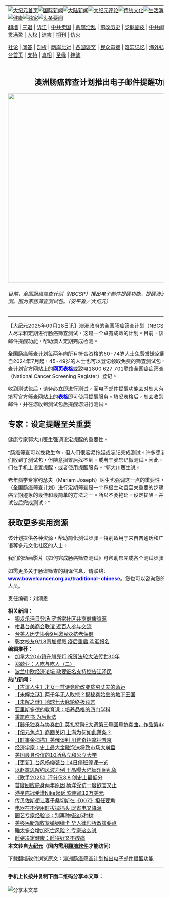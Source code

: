 <a name="1" id="1" target="_blank"></a><span id="1"></span>
<table align=center border="0"><tr><td colspan="2" VALIGN=TOP><a href="https://github.com/1992513/djy/blob/master/gb/nf1351518.md#1"><img src="https://raw.githubusercontent.com/1992513/www/master/t/djy/1.jpg" title="大纪元首页" alt="大纪元首页"></a><a href="https://github.com/1992513/djy/blob/master/gb/n24hr.md#1"><img src="https://raw.githubusercontent.com/1992513/www/master/t/djy/3.jpg" title="国际新闻" alt="国际新闻"></a><a href="https://github.com/1992513/djy/blob/master/gb/nsc413.md#1"><img src="https://raw.githubusercontent.com/1992513/www/master/t/djy/4.jpg" title="大陆新闻" alt="大陆新闻"></a><a href="https://github.com/1992513/djy/blob/master/gb/news392.md#1"><img src="https://raw.githubusercontent.com/1992513/www/master/t/djy/5.jpg" title="大纪元评论" alt="大纪元评论"></a><a href="https://github.com/1992513/djy/blob/master/gb/news2007.md#1"><img src="https://raw.githubusercontent.com/1992513/www/master/t/djy/6.jpg" title="传统文化" alt="传统文化"></a><a href="https://github.com/1992513/djy/blob/master/gb/news2008.md#1"><img src="https://raw.githubusercontent.com/1992513/www/master/t/djy/7.jpg" title="生活消费" alt="生活消费"></a><a href="https://github.com/1992513/djy/blob/master/gb/ncyule.md#1"><img src="https://raw.githubusercontent.com/1992513/www/master/t/djy/8.jpg" title="娱乐休闲" alt="娱乐休闲"></a><a href="https://github.com/1992513/djy/blob/master/gb/nsc1002.md#1"><img src="https://raw.githubusercontent.com/1992513/www/master/t/djy/9.jpg" title="健康" alt="健康"></a><a href="https://github.com/1992513/djy/blob/master/gb/nf6092.md#1"><img src="https://raw.githubusercontent.com/1992513/www/master/t/djy/10a.jpg" title="独家" alt="独家"></a><a href="https://github.com/1992513/djy/blob/master/gb/nf4514.md#1"><img src="https://raw.githubusercontent.com/1992513/www/master/t/djy/12a.jpg" title="头条要闻" alt="头条要闻"></a></td></tr>
<tr><td colspan="2" VALIGN=TOP><a target="_blank" href="https://github.com/1992513/www/blob/master/README.md?zsrh#1">翻墙</a> | <a target="_blank" href="https://github.com/1992513/djy/blob/master/gb/nf5657.md#1">三退</a> | <a target="_blank" href="https://github.com/1992513/djy/blob/master/gb/nf6124.md#1">诉江</a> | <a target="_blank" href="https://github.com/1992513/djy/blob/master/gb/nf1176117.md#1">中共卖国</a> | <a target="_blank" href="https://github.com/1992513/djy/blob/master/gb/nf5773.md#1">贪腐淫乱</a> | <a target="_blank" href="https://github.com/1992513/djy/blob/master/gb/nf1176115.md#1">窜改历史</a> | <a target="_blank" href="https://github.com/1992513/djy/blob/master/gb/nf1176107.md#1">党魁画皮</a> | <a target="_blank" href="https://github.com/1992513/djy/blob/master/gb/nf1320400.md#1">中共间谍</a> | <a target="_blank" href="https://github.com/1992513/djy/blob/master/gb/nf1176114.md#1">破坏传统</a> | <a target="_blank" href="https://github.com/1992513/ntdtv/blob/master/gb/prog447_1.md#1">恶贯满盈</a> | <a target="_blank" href="https://github.com/1992513/djy/blob/master/gb/ncid278.md#1">人权</a> | <a target="_blank" href="https://github.com/1992513/djy/blob/master/gb/nf1176111.md#1">迫害</a> | <a target="_blank" href="https://gitlab.com/szzdlab/mh-qikan/blob/master/README.md#1">期刊</a> | <a target="_blank" href="https://github.com/1992513/djy/blob/master/gb/nf5562.md#1">伪火</a></p><p><a target="_blank" href="https://github.com/1992513/djy/blob/master/gb/9p.md#1">社论</a> | <a target="_blank" href="https://github.com/1992513/djy/blob/master/gb/nf4378.md#1">问答</a> | <a target="_blank" href="https://github.com/1992513/djy/blob/master/gb/nf5792.md#1">剖析</a> | <a target="_blank" href="https://github.com/1992513/djy/blob/master/gb/nf5735.md#1">两岸比对</a> | <a target="_blank" href="https://github.com/1992513/djy/blob/master/gb/nf6119.md#1">各国褒奖</a> | <a target="_blank" href="https://github.com/1992513/djy/blob/master/gb/nf6120.md#1">民众声援</a> | <a target="_blank" href="https://github.com/1992513/djy/blob/master/gb/nf1188594.md#1">难忘记忆</a> | <a target="_blank" href="https://github.com/1992513/djy/blob/master/gb/nf3180.md#1">海外弘传</a> | <a target="_blank" href="https://github.com/1992513/djy/blob/master/gb/nf5410.md#1">万人上访</a> | <a target="_blank" href="https://github.com/1992513/www/blob/master/README.md?zsrh#1">平台首页</a> | <a target="_blank" href="https://github.com/1992513/djy/blob/master/gb/nf4386.md#1">支持</a> | <a target="_blank" href="https://github.com/1992513/djy/blob/master/gb/nf4389.md#1">真相</a> | <a target="_blank" href="https://github.com/1992513/djy/blob/master/gb/nf5790.md#1">圣缘</a> | <a target="_blank" href="https://github.com/1992513/djy/blob/master/gb/nf4786.md#1">神韵</a></td></tr>
<tr><td VALIGN=TOP width="626"><h2 align=center>澳洲肠癌筛查计划推出电子邮件提醒功能</h2>
<img width="600" src="https://i.epochtimes.com/assets/uploads/2024/11/id14370298-6157827de00ec05fb97ce26a724a6e83-600x400.jpg" />
<h6>目前，全国肠癌筛查计划（NBCSP）推出电子邮件提醒功能，提醒澳洲人定期完成检测。图为家居筛查测试包。（安平雅／大纪元）</h6>
<hr>
<p>【大纪元2025年09月18日讯】<span lang="ZH-TW" style="font-family: '新细明体',serif; mso-ascii-font-family: Aptos; mso-ascii-theme-font: minor-latin; mso-fareast-theme-font: minor-fareast; mso-hansi-font-family: Aptos; mso-hansi-theme-font: minor-latin; mso-fareast-language: ZH-TW;">澳洲政府的全国肠癌筛查计划（</span>NBCSP<span lang="ZH-TW" style="font-family: '新细明体',serif; mso-ascii-font-family: Aptos; mso-ascii-theme-font: minor-latin; mso-fareast-theme-font: minor-fareast; mso-hansi-font-family: Aptos; mso-hansi-theme-font: minor-latin; mso-fareast-language: ZH-TW;">）鼓励澳洲人尽早和定期进行肠癌筛查测试，</span><span lang="ZH-TW" style="font-family: DengXian; mso-ascii-font-family: Aptos; mso-ascii-theme-font: minor-latin; mso-hansi-font-family: Aptos; mso-hansi-theme-font: minor-latin; mso-fareast-language: ZH-TW;">这</span><span lang="ZH-TW" style="font-family: '新细明体',serif; mso-ascii-font-family: Aptos; mso-ascii-theme-font: minor-latin; mso-fareast-theme-font: minor-fareast; mso-hansi-font-family: Aptos; mso-hansi-theme-font: minor-latin; mso-fareast-language: ZH-TW;">是一个卓有成效的计划。</span><span lang="ZH-TW" style="font-family: DengXian; mso-ascii-font-family: Aptos; mso-ascii-theme-font: minor-latin; mso-hansi-font-family: Aptos; mso-hansi-theme-font: minor-latin; mso-fareast-language: ZH-TW;">目前，</span><span lang="ZH-TW" style="font-family: '新细明体',serif; mso-ascii-font-family: Aptos; mso-ascii-theme-font: minor-latin; mso-fareast-theme-font: minor-fareast; mso-hansi-font-family: Aptos; mso-hansi-theme-font: minor-latin; mso-fareast-language: ZH-TW;">该计划推出电子邮件提醒功能，帮助</span><span lang="ZH-TW" style="font-family: DengXian; mso-ascii-font-family: Aptos; mso-ascii-theme-font: minor-latin; mso-hansi-font-family: Aptos; mso-hansi-theme-font: minor-latin; mso-fareast-language: ZH-TW;">澳人</span><span lang="ZH-TW" style="font-family: '新细明体',serif; mso-ascii-font-family: Aptos; mso-ascii-theme-font: minor-latin; mso-fareast-theme-font: minor-fareast; mso-hansi-font-family: Aptos; mso-hansi-theme-font: minor-latin; mso-fareast-language: ZH-TW;">定期完成检测。</span></p>
<p class="MsoNormal"><span lang="ZH-TW" style="font-family: '新细明体',serif; mso-ascii-font-family: Aptos; mso-ascii-theme-font: minor-latin; mso-fareast-theme-font: minor-fareast; mso-hansi-font-family: Aptos; mso-hansi-theme-font: minor-latin; mso-fareast-language: ZH-TW;">全国肠癌筛查计划每两年向所有符合资格的</span>50-74<span lang="ZH-TW" style="font-family: '新细明体',serif; mso-ascii-font-family: Aptos; mso-ascii-theme-font: minor-latin; mso-fareast-theme-font: minor-fareast; mso-hansi-font-family: Aptos; mso-hansi-theme-font: minor-latin; mso-fareast-language: ZH-TW;">岁人士免费发送家居筛查测试包。自</span>2024<span lang="ZH-TW" style="font-family: '新细明体',serif; mso-ascii-font-family: Aptos; mso-ascii-theme-font: minor-latin; mso-fareast-theme-font: minor-fareast; mso-hansi-font-family: Aptos; mso-hansi-theme-font: minor-latin; mso-fareast-language: ZH-TW;">年</span>7<span lang="ZH-TW" style="font-family: '新细明体',serif; mso-ascii-font-family: Aptos; mso-ascii-theme-font: minor-latin; mso-fareast-theme-font: minor-fareast; mso-hansi-font-family: Aptos; mso-hansi-theme-font: minor-latin; mso-fareast-language: ZH-TW;">月起，</span>45-49<span lang="ZH-TW" style="font-family: '新细明体',serif; mso-ascii-font-family: Aptos; mso-ascii-theme-font: minor-latin; mso-fareast-theme-font: minor-fareast; mso-hansi-font-family: Aptos; mso-hansi-theme-font: minor-latin; mso-fareast-language: ZH-TW;">岁的人士也可以登记领取免费的筛查测试包。您可以填写筛查计划官方网站上的<ahref="https://ncsr.gov.au/bowel-program/manage-your-participation-in-the-bowel-program/request-a-free-bowel-test-kit.md#1" target="_blank" rel="noopener"><strong><span style="color: #0000ff;">网页表格</span></strong></a>或致电</span>1800 627 701<span lang="ZH-TW" style="font-family: '新细明体',serif; mso-ascii-font-family: Aptos; mso-ascii-theme-font: minor-latin; mso-fareast-theme-font: minor-fareast; mso-hansi-font-family: Aptos; mso-hansi-theme-font: minor-latin; mso-fareast-language: ZH-TW;">联络全国癌症筛查登记处（</span>National Cancer Screening Register<span lang="ZH-TW" style="font-family: '新细明体',serif; mso-ascii-font-family: Aptos; mso-ascii-theme-font: minor-latin; mso-fareast-theme-font: minor-fareast; mso-hansi-font-family: Aptos; mso-hansi-theme-font: minor-latin; mso-fareast-language: ZH-TW;">）登记。</span></p>
<p class="MsoNormal"><span lang="ZH-TW" style="font-family: '新细明体',serif; mso-ascii-font-family: Aptos; mso-ascii-theme-font: minor-latin; mso-fareast-theme-font: minor-fareast; mso-hansi-font-family: Aptos; mso-hansi-theme-font: minor-latin; mso-fareast-language: ZH-TW;">收到测试包后，请务必立即进行测试，而电子邮件提醒功能会对您大有帮助。您只需填写官方筛查网站上的<strong><span style="color: #0000ff;"><a style="color: #0000ff;" href="https://www.cancer.org.au/bowelscreening/reminder" target="_blank" rel="noopener">表格</a></span></strong>即可使用提醒服务。填妥表格后，您会收到一封确认电子邮件，并在您收到测试包后提醒您进行测试。</span></p>
<h2 class="MsoNormal"><span lang="ZH-TW" style="font-family: '新细明体',serif; mso-ascii-font-family: Aptos; mso-ascii-theme-font: minor-latin; mso-fareast-theme-font: minor-fareast; mso-hansi-font-family: Aptos; mso-hansi-theme-font: minor-latin; mso-fareast-language: ZH-TW;">专家</span><span lang="ZH-TW" style="font-family: DengXian; mso-ascii-font-family: Aptos; mso-ascii-theme-font: minor-latin; mso-hansi-font-family: Aptos; mso-hansi-theme-font: minor-latin; mso-fareast-language: ZH-TW;">：</span><span lang="ZH-TW" style="font-family: '新细明体',serif; mso-ascii-font-family: Aptos; mso-ascii-theme-font: minor-latin; mso-fareast-theme-font: minor-fareast; mso-hansi-font-family: Aptos; mso-hansi-theme-font: minor-latin; mso-fareast-language: ZH-TW;">设定提醒至关重要</span></h2>
<p class="MsoNormal"><span lang="ZH-TW" style="font-family: '新细明体',serif; mso-ascii-font-family: Aptos; mso-ascii-theme-font: minor-latin; mso-fareast-theme-font: minor-fareast; mso-hansi-font-family: Aptos; mso-hansi-theme-font: minor-latin; mso-fareast-language: ZH-TW;">健康专家郭大川医生强调设定提醒的重要性。</span></p>
<p class="MsoNormal"><span lang="ZH-TW" style="font-family: '新细明体',serif; mso-ascii-font-family: Aptos; mso-ascii-theme-font: minor-latin; mso-fareast-theme-font: minor-fareast; mso-hansi-font-family: Aptos; mso-hansi-theme-font: minor-latin; mso-fareast-language: ZH-TW;">“肠癌筛查可以挽救生命，但人们很容易拖延或忘记完成测试。许多患者向我表示，他们收到了测试包，但随意搁置后找不到，或者干脆忘记做测试。因此，我经常建议他们在手机上设置提醒，或者使用提醒服务。”郭大川医生</span><span lang="ZH-TW" style="font-family: DengXian; mso-ascii-font-family: Aptos; mso-ascii-theme-font: minor-latin; mso-hansi-font-family: Aptos; mso-hansi-theme-font: minor-latin; mso-fareast-language: ZH-TW;">说。</span></p>
<p class="MsoNormal"><span lang="ZH-TW" style="font-family: '新细明体',serif; mso-ascii-font-family: Aptos; mso-ascii-theme-font: minor-latin; mso-fareast-theme-font: minor-fareast; mso-hansi-font-family: Aptos; mso-hansi-theme-font: minor-latin; mso-fareast-language: ZH-TW;">老年病学专家约瑟夫</span><span lang="ZH-TW" style="font-family: DengXian; mso-ascii-font-family: Aptos; mso-ascii-theme-font: minor-latin; mso-hansi-font-family: Aptos; mso-hansi-theme-font: minor-latin; mso-fareast-language: ZH-TW;">（</span>Mariam Joseph<span lang="ZH-TW" style="font-family: DengXian; mso-ascii-font-family: Aptos; mso-ascii-theme-font: minor-latin; mso-hansi-font-family: Aptos; mso-hansi-theme-font: minor-latin; mso-fareast-language: ZH-TW;">）</span><span lang="ZH-TW" style="font-family: '新细明体',serif; mso-ascii-font-family: Aptos; mso-ascii-theme-font: minor-latin; mso-fareast-theme-font: minor-fareast; mso-hansi-font-family: Aptos; mso-hansi-theme-font: minor-latin; mso-fareast-language: ZH-TW;">医生也强调这一点的重要性</span><span lang="ZH-TW" style="font-family: DengXian; mso-ascii-font-family: Aptos; mso-ascii-theme-font: minor-latin; mso-hansi-font-family: Aptos; mso-hansi-theme-font: minor-latin; mso-fareast-language: ZH-TW;">，</span><span lang="ZH-TW" style="font-family: '新细明体',serif; mso-ascii-font-family: Aptos; mso-ascii-theme-font: minor-latin; mso-fareast-theme-font: minor-fareast; mso-hansi-font-family: Aptos; mso-hansi-theme-font: minor-latin; mso-fareast-language: ZH-TW;">“</span><span lang="ZH-TW" style="font-family: DengXian; mso-ascii-font-family: Aptos; mso-ascii-theme-font: minor-latin; mso-hansi-font-family: Aptos; mso-hansi-theme-font: minor-latin; mso-fareast-language: ZH-TW;">通</span><span lang="ZH-TW" style="font-family: '新细明体',serif; mso-ascii-font-family: Aptos; mso-ascii-theme-font: minor-latin; mso-fareast-theme-font: minor-fareast; mso-hansi-font-family: Aptos; mso-hansi-theme-font: minor-latin; mso-fareast-language: ZH-TW;">过</span>NBCSP<span lang="ZH-TW" style="font-family: DengXian; mso-ascii-font-family: Aptos; mso-ascii-theme-font: minor-latin; mso-hansi-font-family: Aptos; mso-hansi-theme-font: minor-latin; mso-fareast-language: ZH-TW;">（</span><span lang="ZH-TW" style="font-family: '新细明体',serif; mso-ascii-font-family: Aptos; mso-ascii-theme-font: minor-latin; mso-fareast-theme-font: minor-fareast; mso-hansi-font-family: Aptos; mso-hansi-theme-font: minor-latin; mso-fareast-language: ZH-TW;">全国肠癌筛查计划</span><span lang="ZH-TW" style="font-family: DengXian; mso-ascii-font-family: Aptos; mso-ascii-theme-font: minor-latin; mso-hansi-font-family: Aptos; mso-hansi-theme-font: minor-latin; mso-fareast-language: ZH-TW;">）</span><span lang="ZH-TW" style="font-family: '新细明体',serif; mso-ascii-font-family: Aptos; mso-ascii-theme-font: minor-latin; mso-fareast-theme-font: minor-fareast; mso-hansi-font-family: Aptos; mso-hansi-theme-font: minor-latin; mso-fareast-language: ZH-TW;">进行定期筛查是一个积极主动且至关重要的步骤。这是发现肠癌早期迹象的最佳和最简单的方法之一。所以不要拖延，设定提醒，并在收到免费测试包后完成测试。”</span></p>
<h2 class="MsoNormal"><span lang="ZH-TW" style="font-family: '新细明体',serif; mso-ascii-font-family: Aptos; mso-ascii-theme-font: minor-latin; mso-fareast-theme-font: minor-fareast; mso-hansi-font-family: Aptos; mso-hansi-theme-font: minor-latin; mso-fareast-language: ZH-TW;">获取更多实用资源</span></h2>
<p class="MsoNormal"><span lang="ZH-TW" style="font-family: DengXian; mso-ascii-font-family: Aptos; mso-ascii-theme-font: minor-latin; mso-hansi-font-family: Aptos; mso-hansi-theme-font: minor-latin; mso-fareast-language: ZH-TW;">该计划</span><span lang="ZH-TW" style="font-family: '新细明体',serif; mso-ascii-font-family: Aptos; mso-ascii-theme-font: minor-latin; mso-fareast-theme-font: minor-fareast; mso-hansi-font-family: Aptos; mso-hansi-theme-font: minor-latin; mso-fareast-language: ZH-TW;">提供各种资源，帮助简化测试步骤，特别适用于来自普通话和广东话</span><span lang="ZH-TW" style="font-family: DengXian; mso-ascii-font-family: Aptos; mso-ascii-theme-font: minor-latin; mso-hansi-font-family: Aptos; mso-hansi-theme-font: minor-latin; mso-fareast-language: ZH-TW;">、</span><span lang="ZH-TW" style="font-family: '新细明体',serif; mso-ascii-font-family: Aptos; mso-ascii-theme-font: minor-latin; mso-fareast-theme-font: minor-fareast; mso-hansi-font-family: Aptos; mso-hansi-theme-font: minor-latin; mso-fareast-language: ZH-TW;">阿拉伯语等多元文化社区的人士。</span></p>
<p class="MsoNormal"><span lang="ZH-TW" style="font-family: '新细明体',serif; mso-ascii-font-family: Aptos; mso-ascii-theme-font: minor-latin; mso-fareast-theme-font: minor-fareast; mso-hansi-font-family: Aptos; mso-hansi-theme-font: minor-latin; mso-fareast-language: ZH-TW;">我们的动画影片《如何完成肠癌筛查测试》可帮助您完成各个测试步骤</span><span lang="ZH-TW" style="font-family: DengXian; mso-ascii-font-family: Aptos; mso-ascii-theme-font: minor-latin; mso-hansi-font-family: Aptos; mso-hansi-theme-font: minor-latin; mso-fareast-language: ZH-TW;">。</span></p>
<p class="MsoNormal"><span lang="ZH-CN" style="font-family: '新细明体',serif; mso-ascii-font-family: Aptos; mso-ascii-theme-font: minor-latin; mso-fareast-theme-font: minor-fareast; mso-hansi-font-family: Aptos; mso-hansi-theme-font: minor-latin;">如需更多关于肠道筛查的翻译信息，请联络：</span><ahref="https://www.bowelcancer.org.au/traditional-chinese" target="_blank" rel="noopener"><strong><span style="color: #0000ff;">www.bowelcancer.org.au/traditional-chinese</span></strong></a><span lang="ZH-CN" style="font-family: '新细明体',serif; mso-ascii-font-family: Aptos; mso-ascii-theme-font: minor-latin; mso-fareast-theme-font: minor-fareast; mso-hansi-font-family: Aptos; mso-hansi-theme-font: minor-latin;">。您也可以咨询您的医疗保健专业人员。</span></p>
<p class="MsoNormal">责任编辑：刘颂恩</p>
<strong>相关新闻：</strong>
<li><a href="https://github.com/1992513/djy/blob/master/gb/25/9/3/n14587214.md#1">银发乐活日登场 罗斯密社区共享健康资源</a></li>
<li><a href="https://github.com/1992513/djy/blob/master/gb/25/9/1/n14585212.md#1">柑县台美商会联谊 近百人参与交流</a></li>
<li><a href="https://github.com/1992513/djy/blob/master/gb/25/9/1/n14585196.md#1">台美人历史协会9月邀民众抗老保健</a></li>
<li><a href="https://github.com/1992513/djy/blob/master/gb/25/9/1/n14585123.md#1">彰女校友9/18南加餐叙 疫后重启 欢迎报名</a></li>
<strong>编辑推荐：</strong>
<li><a href="https://github.com/1992513/ntdtv/blob/master/gb/2022/05/01/a103414939.md#1" target="_blank">加拿大20市镇升旗亮灯 祝贺法轮大法传世30年</a></li><li><a href="https://github.com/1992513/djy/blob/master/gb/18/1/25/n10086007.md#1" target="_blank">郑兢业：人吃与吃人（二）</a></li><li><a href="https://github.com/1992513/djy/blob/master/gb/18/9/11/n10706291.md#1" target="_blank">波兰中欧经济论坛 政要签名支持控告江泽民</a></li>
<strong>热门新闻：</strong>
<li><a href="https://github.com/1992513/djy/blob/master/gb/25/7/31/n14564212.md#1">【古道人生】才女一首诗竟能改变贫穷丈夫的命运</a></li>
<li><a href="https://github.com/1992513/djy/blob/master/gb/25/8/13/n14573085.md#1">【未解之谜】两千年无人敢挖？揭秘秦始皇的地下王国</a></li>
<li><a href="https://github.com/1992513/djy/blob/master/gb/25/8/9/n14570620.md#1">【未解之谜】地球七大脉轮终极预言</a></li>
<li><a href="https://github.com/1992513/djy/blob/master/gb/25/8/7/n14569067.md#1">亚里斯多德的教育课：培养品格的四门学科</a></li>
<li><a href="https://github.com/1992513/djy/blob/master/gb/15/12/4/n4588708.md#1">秉笔直书 为后世法</a></li>
<li><a href="https://github.com/1992513/djy/blob/master/gb/22/4/4/n13695331.md#1">【器乐独奏与协奏曲】莫扎特降E大调第三号圆号协奏曲，作品第447号</a></li>
<li><a href="https://github.com/1992513/djy/blob/master/gb/25/8/14/n14573708.md#1">【纪元焦点】商圈关闭 上海为何如此萧条？</a></li>
<li><a href="https://github.com/1992513/djy/blob/master/gb/25/8/15/n14573945.md#1">【时事金扫描】美俄谈判 川普奇招拿捏普京</a></li>
<li><a href="https://github.com/1992513/djy/blob/master/gb/25/8/12/n14572340.md#1">经济学家：史上最大金融泡沫将致市场大崩盘</a></li>
<li><a href="https://github.com/1992513/djy/blob/master/gb/25/8/12/n14572367.md#1">美国最具价值的10所私立和公立大学</a></li>
<li><a href="https://github.com/1992513/djy/blob/master/gb/25/8/13/n14572804.md#1">【更新】台风杨柳袭台 14日停班停课一览</a></li>
<li><a href="https://github.com/1992513/djy/blob/master/gb/25/8/12/n14572427.md#1">以赵露思解约风波为例 王晶曝大陆娱乐圈乱象</a></li>
<li><a href="https://github.com/1992513/djy/blob/master/gb/25/8/13/n14573139.md#1">《歌手2025》评分仅3.8 创史上最低分</a></li>
<li><a href="https://github.com/1992513/djy/blob/master/gb/25/8/13/n14573082.md#1">首度回应隐身两年原因 杨洋受访一度欲言又止</a></li>
<li><a href="https://github.com/1992513/djy/blob/master/gb/25/8/12/n14572439.md#1">港星陈冠希遭Nike起诉 索赔逾12万美元</a></li>
<li><a href="https://github.com/1992513/djy/blob/master/gb/25/8/14/n14573446.md#1">传贝佐斯想让妻子桑切斯在《007》担任要角</a></li>
<li><a href="https://github.com/1992513/djy/blob/master/gb/25/8/12/n14572017.md#1">电器在不使用时拔掉插头 既省电又降温</a></li>
<li><a href="https://github.com/1992513/djy/blob/master/gb/25/8/13/n14572631.md#1">园艺专家经验谈：别再种植这5种树</a></li>
<li><a href="https://github.com/1992513/djy/blob/master/gb/25/8/13/n14572608.md#1">美移民新规收紧婚姻绿卡 华人律师析政策要点</a></li>
<li><a href="https://github.com/1992513/djy/blob/master/gb/25/8/14/n14573410.md#1">睡太多会增加死亡风险？ 专家这么说</a></li>
<li><a href="https://github.com/1992513/djy/blob/master/gb/25/8/11/n14571685.md#1">睡姿决定健康：睡得好又不酸痛</a></li>
<strong>本文转自<a href="https://www.epochtimes.com">大纪元</a>（国内需用<a href="https://github.com/1992513/www/blob/master/README.md#8">翻墙软件</a>才能访问）</strong><p>下载<a href="https://github.com/1992513/www/blob/master/README.md#8">翻墙软件</a>浏览原文：<a href="https://www.epochtimes.com/gb/25/9/18/n14597320.htm">澳洲肠癌筛查计划推出电子邮件提醒功能</a></p><hr>
<strong>手机上长按并复制下面二维码分享本文章：</strong><br><br><img src="https://quickchart.io/qr?size=256&text=https://github.com/1992513/djy/blob/master/gb/25/9/18/n14597320.md%231" title="分享本文章"></td><td VALIGN=TOP><a href="https://github.com/1992513/djy/blob/master/gb/16/1/21/n4622075.md?dfh#1" target="_blank"><img src="https://raw.githubusercontent.com/1992513/djy/master/gb/300/wei-f1.jpg" title="中共的伪火骗局"  alt="中共的伪火骗局"></a><br><a href="https://github.com/1992513/www/blob/master/README.md?dfh#9" target="_blank"><img src="https://raw.githubusercontent.com/1992513/djy/master/gb/300/yong-h.jpg" title="永恒的见证"  alt="永恒的见证"></a><br><a href="https://github.com/1992513/djy/blob/master/gb/13/9/29/n3974789.md?dfh#1" target="_blank"><img src="https://raw.githubusercontent.com/1992513/djy/master/gb/300/shang-lnz.jpg" title="善良女子被中共投男牢"  alt="善良女子被中共投男牢"></a><br><a href="https://github.com/1992513/djy/blob/master/gb/16/3/16/n4663449.md?dfh#1" target="_blank"><img src="https://raw.githubusercontent.com/1992513/djy/master/gb/300/huo-z3.jpg" title="警卫目击活摘器官"  alt="警卫目击活摘器官"></a><br><a href="https://github.com/1992513/djy/blob/master/gb/16/8/7/n8177641.md?dfh#1" target="_blank"><img src="https://raw.githubusercontent.com/1992513/djy/master/gb/300/huo-z4.jpg" title="证人描述活摘恐怖"  alt="证人描述活摘恐怖"></a><br><a href="https://github.com/1992513/djy/blob/master/gb/10/4/19/n2881569.md?dfh#1" target="_blank"><img src="https://raw.githubusercontent.com/1992513/djy/master/gb/300/huo-z1.jpg" title="揭开活摘器官黑幕"  alt="揭开活摘器官黑幕"></a><br><a href="https://github.com/1992513/djy/blob/master/gb/10/11/7/n3077476.md?dfh#1" target="_blank"><img src="https://raw.githubusercontent.com/1992513/djy/master/gb/300/ma-ks.jpg" title="马克思的成魔之路"  alt="马克思的成魔之路"></a><br><a href="https://github.com/1992513/djy/blob/master/gb/14/6/9/n4173977.md?dfh#1" target="_blank"><img src="https://raw.githubusercontent.com/1992513/djy/master/gb/300/chang-zs.jpg" title="藏字石 蕴天机"  alt="藏字石 蕴天机"></a><br><a href="https://github.com/1992513/djy/blob/master/gb/18/5/10/n10381511.md?dfh#1" target="_blank"><img src="https://raw.githubusercontent.com/1992513/djy/master/gb/300/st1.jpg" title="关注三亿人三退"  alt="关注三亿人三退"></a><br><a href="https://github.com/1992513/djy/blob/master/gb/18/3/21/n10237682.md?dfh#1" target="_blank"><img src="https://raw.githubusercontent.com/1992513/djy/master/gb/300/jie-t.jpg" title="解体中共复兴中华"  alt="解体中共复兴中华"></a><br><a href="https://github.com/1992513/djy/blob/master/gb/9/2/9/n2422991.md?dfh#1" target="_blank"><img src="https://raw.githubusercontent.com/1992513/djy/master/gb/300/gao-zs.jpg" title="中共迫害良心律师"  alt="中共迫害良心律师"></a><br><a href="https://github.com/1992513/djy/blob/master/gb/18/12/9/n10900044.md?dfh#1" target="_blank"><img src="https://raw.githubusercontent.com/1992513/djy/master/gb/300/sj1.jpg" title="三百多万人举报江泽民"  alt="三百多万人举报江泽民"></a><br><a href="https://github.com/1992513/djy/blob/master/gb/18/8/28/n10672014.md?dfh#1" target="_blank"><img src="https://raw.githubusercontent.com/1992513/djy/master/gb/300/sj2.jpg" title="这些官员为何起诉江泽民"  alt="这些官员为何起诉江泽民"></a><br><a href="https://github.com/1992513/djy/blob/master/gb/8/12/18/n2367165.md?dfh#1" target="_blank"><img src="https://raw.githubusercontent.com/1992513/djy/master/gb/300/liangan.jpg" title="海峡两岸的强烈对比"  alt="海峡两岸的强烈对比"></a><br><a href="https://github.com/1992513/djy/blob/master/gb/15/12/10/n4593139.md?dfh#1" target="_blank"><img src="https://raw.githubusercontent.com/1992513/djy/master/gb/300/jia-ndzl.jpg" title="加拿大总理的贺信"  alt="加拿大总理的贺信"></a><br><a href="https://github.com/1992513/djy/blob/master/gb/11/6/17/n3289382.md?dfh#1" target="_blank"><img src="https://raw.githubusercontent.com/1992513/djy/master/gb/300/xiao-wd.jpg" title="探寻真相兼听则明"  alt="探寻真相兼听则明"></a><br><a href="https://github.com/1992513/djy/blob/master/gb/18/10/27/n10812623.md?dfh#1" target="_blank"><img src="https://raw.githubusercontent.com/1992513/djy/master/gb/300/yindu.jpg" title="印度媒体报道东方"  alt="印度媒体报道东方"></a><br><a href="https://github.com/1992513/djy/blob/master/gb/18/6/9/n10469652.md?dfh#1" target="_blank"><img src="https://raw.githubusercontent.com/1992513/djy/master/gb/300/xie-j.jpg" title="不一样的海外校园"  alt="不一样的海外校园"></a><br><a href="https://github.com/1992513/djy/blob/master/gb/7/4/5/n1669415.md?dfh#1" target="_blank"><img src="https://raw.githubusercontent.com/1992513/djy/master/gb/300/li-up.jpg" title="从大师到徒弟的传奇"  alt="从大师到徒弟的传奇"></a><br><a href="https://github.com/1992513/djy/blob/master/gb/17/5/26/n9191512.md?dfh#1" target="_blank"><img src="https://raw.githubusercontent.com/1992513/djy/master/gb/300/zfl2.jpg" title="亿万人与东方一本奇书"  alt="亿万人与东方一本奇书"></a><br><a href="https://github.com/1992513/djy/blob/master/gb/13/11/27/n4020290.md?dfh#1" target="_blank"><img src="https://raw.githubusercontent.com/1992513/djy/master/gb/300/zhen-h.jpg" title="大陆见不到的震撼场面"  alt="大陆见不到的震撼场面"></a><br><a href="https://github.com/1992513/djy/blob/master/gb/15/7/17/n4482910.md?dfh#1" target="_blank"><img src="https://raw.githubusercontent.com/1992513/djy/master/gb/300/dalu-sk.jpg" title="人心向善 大陆当初盛况"  alt="人心向善 大陆当初盛况"></a><br><a href="https://github.com/1992513/djy/blob/master/gb/19/1/5/n10955468.md?dfh#1" target="_blank"><img src="https://raw.githubusercontent.com/1992513/djy/master/gb/300/zfl1.jpg" title="追寻真理 这书讲什么"  alt="追寻真理 这书讲什么"></a><br><a href="https://github.com/1992513/www/blob/master/README.md?dfh#1" target="_blank"><img src="https://raw.githubusercontent.com/1992513/djy/master/gb/300/fq1.jpg" title="下载免费翻墙软件"  alt="下载免费翻墙软件"></a><br></td></tr></table>
